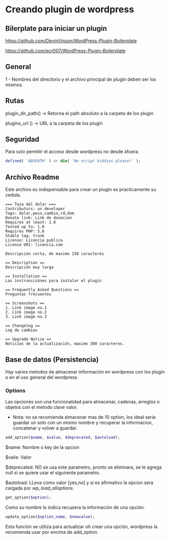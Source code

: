 # Creando plugin de wordpress

## Bilerplate para iniciar un plugin

https://github.com/DevinVinson/WordPress-Plugin-Boilerplate

https://github.com/ecr007/WordPress-Plugin-Boilerplate

## General
1 - Nombres del directorio y el archivo principal de plugin deben ser los mismos.

## Rutas

plugin_dir_path() -> Retorna el path absoluto a la carpeta de los plugin

plugins_url () -> URL a la carpeta de los plugin

## Seguridad

Para solo permitir el acceso desde wordpress no desde afuera.
```php
defined( 'ABSPATH' ) or die( 'No script kiddies please!' );
```

## Archivo Readme

Este archivo es indispensable para crear un plugin es practicamente su cedula.

```shell
=== Tasa del dolar ===
Contributors: un developer
Tags: dolar,peso,cambio,rd,dom
Donate link: Link de donacion
Requires at least: 1.0
Tested up to: 1.0
Requires PHP: 5.6
Stable tag: trunk
License: Licencia publica
License URI: licencia.com

Descripción corta, de maximo 150 caracteres

== Description ==
Descripción muy larga

== Installation ==
Las instruncciónes para instalar el plugin

== Frequently Asked Questions ==
Preguntas frecuentes

== Screenshots ==
1. Link image no.1
2. Link image no.2
3. Link image no.3

== Changelog ==
Log de cambios

== Upgrade Notice ==
Noticias de la actualización, maximo 300 caracteres.
```

## Base de datos (Persistencia)

Hay varios metodos de almacenar información en wordpress con los plugin o en el uso general del wordpress.

### Options

Las opciones son una funcionalidad para almacenar, cadenas, arreglos o objetos con el metodo clave valor.

* Nota: no se recomienda almacenar mas de 10 option, los ideal seria guardar un solo con un mismo nombre y recuperar la informacion, concatenar y volver a guardar.

```php
add_option($name, $value, $deprecated, $autoload);
```

\$name: Nombre o key de la opcion

\$valie: Valor

\$deprecated: NO se usa este parametro, pronto se eliminara, se le agrega null si se quiere usar el siguirente parametro.

\$autoload: LLeva como valor [yes,no] y si es afirmativo la opcion sera cargada por *wp_load_alloptions*.

```php
get_option($option);
```
Como su nombre lo indica recupera la información de una opción.

```php
update_option($option_name, $newvalue);
```
Esta función se utiliza para actualizar oh crear una opción, wordpress la recomienda usar por encima de add_option.

